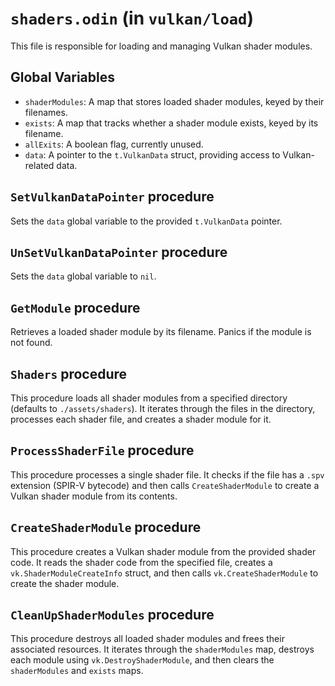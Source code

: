 # `shaders.odin` (in `vulkan/load`)

This file is responsible for loading and managing Vulkan shader modules.

## Global Variables

-   `shaderModules`: A map that stores loaded shader modules, keyed by their filenames.
-   `exists`: A map that tracks whether a shader module exists, keyed by its filename.
-   `allExits`: A boolean flag, currently unused.
-   `data`: A pointer to the `t.VulkanData` struct, providing access to Vulkan-related data.

## `SetVulkanDataPointer` procedure

Sets the `data` global variable to the provided `t.VulkanData` pointer.

## `UnSetVulkanDataPointer` procedure

Sets the `data` global variable to `nil`.

## `GetModule` procedure

Retrieves a loaded shader module by its filename. Panics if the module is not found.

## `Shaders` procedure

This procedure loads all shader modules from a specified directory (defaults to `./assets/shaders`). It iterates through the files in the directory, processes each shader file, and creates a shader module for it.

## `ProcessShaderFile` procedure

This procedure processes a single shader file. It checks if the file has a `.spv` extension (SPIR-V bytecode) and then calls `CreateShaderModule` to create a Vulkan shader module from its contents.

## `CreateShaderModule` procedure

This procedure creates a Vulkan shader module from the provided shader code. It reads the shader code from the specified file, creates a `vk.ShaderModuleCreateInfo` struct, and then calls `vk.CreateShaderModule` to create the shader module.

## `CleanUpShaderModules` procedure

This procedure destroys all loaded shader modules and frees their associated resources. It iterates through the `shaderModules` map, destroys each module using `vk.DestroyShaderModule`, and then clears the `shaderModules` and `exists` maps.
